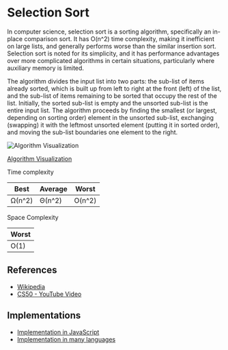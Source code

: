 # Selection Sort

In computer science, selection sort is a sorting algorithm, specifically an in-place comparison sort. It has O(n^2) time complexity, making it inefficient on large lists, and generally performs worse than the similar insertion sort. Selection sort is noted for its simplicity, and it has performance advantages over more complicated algorithms in certain situations, particularly where auxiliary memory is limited.

The algorithm divides the input list into two parts: the sub-list of items already sorted, which is built up from left to right at the front (left) of the list, and the sub-list of items remaining to be sorted that occupy the rest of the list. Initially, the sorted sub-list is empty and the unsorted sub-list is the entire input list. The algorithm proceeds by finding the smallest (or largest, depending on sorting order) element in the unsorted sub-list, exchanging (swapping) it with the leftmost unsorted element (putting it in sorted order), and moving the sub-list boundaries one element to the right.

![Algorithm Visualization](https://upload.wikimedia.org/wikipedia/commons/thumb/b/b0/Selection_sort_animation.gif/250px-Selection_sort_animation.gif)

[Algorithm Visualization](https://www.cs.usfca.edu/~galles/visualization/ComparisonSort.html)

Time complexity

| Best    |  Average   | Worst   |
| ----    | --------   | ------  |
| Ω(n^2)  |  Θ(n^2)    | O(n^2)  |

Space Complexity

|        Worst   |
|----------------|
|   O(1)         |

## References

* [Wikipedia](https://en.wikipedia.org/wiki/Selection_sort)
* [CS50 - YouTube Video](https://youtu.be/3hH8kTHFw2A)

## Implementations

* [Implementation in JavaScript](https://github.com/trekhleb/javascript-algorithms/tree/master/src/algorithms/sorting/selection-sort)
* [Implementation in many languages](https://rosettacode.org/wiki/Sorting_algorithms/Selection_sort)
